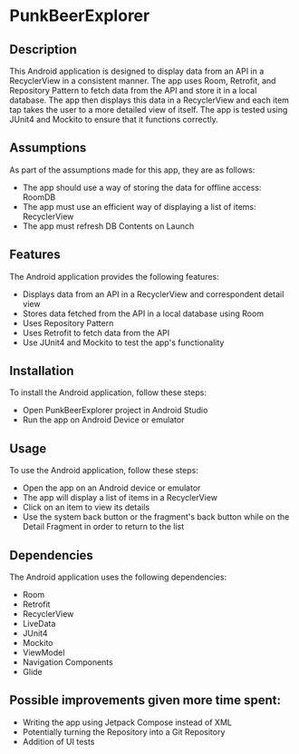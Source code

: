 # PunkBeerExplorer

## Description
This Android application is designed to display data from an API in a RecyclerView in a consistent manner.
The app uses Room, Retrofit, and Repository Pattern to fetch data from the API and store it in a local 
database. The app then displays this data in a RecyclerView and each item tap takes the user to
a more detailed view of itself.
The app is tested using JUnit4 and Mockito to ensure that it functions correctly.

## Assumptions
As part of the assumptions made for this app, they are as follows:
- The app should use a way of storing the data for offline access: RoomDB
- The app must use an efficient way of displaying a list of items: RecyclerView
- The app must refresh DB Contents on Launch

## Features
The Android application provides the following features:
- Displays data from an API in a RecyclerView and correspondent detail view
- Stores data fetched from the API in a local database using Room
- Uses Repository Pattern 
- Uses Retrofit to fetch data from the API
- Use JUnit4 and Mockito to test the app's functionality

## Installation
To install the Android application, follow these steps:
- Open PunkBeerExplorer project in Android Studio
- Run the app on Android Device or emulator

## Usage
To use the Android application, follow these steps:
- Open the app on an Android device or emulator
- The app will display a list of items in a RecyclerView
- Click on an item to view its details
- Use the system back button or the fragment's back button while on 
   the Detail Fragment in order to return to the list

## Dependencies
The Android application uses the following dependencies:
- Room
- Retrofit
- RecyclerView
- LiveData
- JUnit4
- Mockito
- ViewModel
- Navigation Components
- Glide

## Possible improvements given more time spent:
- Writing the app using Jetpack Compose instead of XML
- Potentially turning the Repository into a Git Repository
- Addition of UI tests
